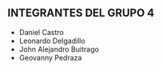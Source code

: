 ## INTEGRANTES DEL GRUPO 4
- Daniel Castro
- Leonardo Delgadillo
- John Alejandro Buitrago
- Geovanny Pedraza
